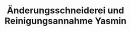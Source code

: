 ---
title: "Änderungsschneiderei und Reinigungsannahme Yasmin"
url: /muehlheim-am-main/aenderungsschneiderei-und-reinigungsannahme-yasmin/
shop: Schneiderei
---